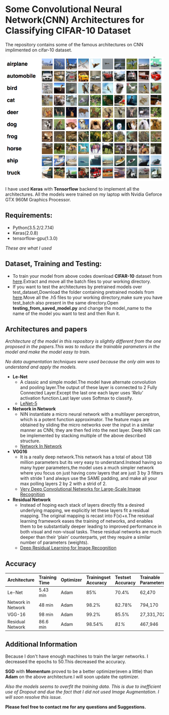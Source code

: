 # Some Convolutional Neural Network(CNN) Architectures for Classifying CIFAR-10 Dataset

The repository contains some of the famous architectures on CNN implimented on cifar-10 dataset.

![cifar10][1]

I have used **Keras** with **Tensorflow** backend to implement all the architectures.
All the models were trained on my laptop with Nvidia Geforce GTX 960M Graphics Processor.

## Requirements:

- Python(3.5.2/2.7.14)
- Keras(2.0.8)
- tensorflow-gpu(1.3.0)

*These are what I used*

## Dataset, Training and Testing:

- To train your model from above codes download **CIFAR-10** dataset from [here][6].Extract and move all the batch files to your working directory.
- If you want to test the architectures by pretrained models over test_dataset,Download the folder containing pretrained models from [here][7].Move all the .h5 files to your working directory,make sure you have test_batch also present in the same directory.Open **testing_from_saved_model.py** and change the model_name to the name of the model you want to test and then Run it.


## Architectures and papers

*Architecture of the model in this repository is slightly different from the one proposed in the papers.This was to reduce the trainable parameters in the model and make the model easy to train.*

*No data augmentation techniques were used because the only aim was to understand and apply the models.*

- **Le-Net**
  - A classic and simple model.The model have alternate convolution and pooling layer.The output of these layer is connected to 2 Fully Connected Layer.Except the last one each layer uses *'Relu'* activation function.Last layer uses Softmax to classify.
  - [LeNet-5][2]
- **Network in Network**
  - NIN instantiate a micro neural network with a multilayer perceptron, which is a potent function approximator. The feature maps are obtained by sliding the micro networks over the input in a similar manner as CNN; they are then fed into the next layer. Deep NIN can be implemented by stacking multiple of the above described structure.
  - [Network In Network][3]
- **VGG16**
  - It is a really deep network.This network has a total of about 138 million parameters but its very easy to understand.Instead having so many hyper parameters,the model uses a much simpler network where you focus on just having conv layers that are just 3 by 3 filters with stride 1 and always use the SAME padding, and make all your max polling layers 2 by 2 with a strid of 2.
  -  [Very Deep Convolutional Networks for Large-Scale Image Recognition][4]
- **Residual Network**
  - Instead of hoping each stack of layers directly fits a desired underlying mapping, we explicitly let these layers fit a residual mapping. The original mapping is recast into F(x)+x.The residual learning framework eases the training of networks, and enables them to be substantially deeper  leading to improved performance in both visual and non-visual tasks. These residual networks are much deeper than their ‘plain’ counterparts, yet they require a similar number of parameters (weights).
  - [Deep Residual Learning for Image Recognition][5]
  
## Accuracy

|Architecture       |Training Time | Optimizer |Trainingset Accuracy|Testset Accuracy|Trainable Parameters|
|:------------------|:-------------|:----------|:-------------------|:---------------|:-------------------|
|Le-Net             |5.43 min      |Adam       |85%                 |70.4%           |62,470              |
|Network in Network |48 min        |Adam       |98.2%               |82.78%          |794,170             |
|VGG-16             |98 min        |Adam       |99.2%               |85.5%           |27,331,702          |
|Residual Network   |86.6 min      |Adam       |98.54%              |*81%*           |467,946             |

## Additional Information
Because I don't have enough machines to train the larger networks.
I decreased the epochs to 50.This decreased the accuracy.

**SGD** with **Momentum** proved to be a better optimizer(even a little) than **Adam** on the above architecture.I will soon update the optimizer.

*Also the models seems to overfit the training data. This is due to inefficient use of Dropout and due the fact that I did not used Image Augmentation. I will soon resolve this issue.*


**Please feel free to contact me for any questions and Suggestions.**


[1]: cifar10.png
[2]: http://yann.lecun.com/exdb/lenet/
[3]: https://arxiv.org/abs/1312.4400
[4]: https://arxiv.org/abs/1409.1556
[5]: https://arxiv.org/abs/1512.03385
[6]: https://www.cs.toronto.edu/~kriz/cifar-10-python.tar.gz
[7]: https://drive.google.com/drive/folders/1Y2UVn2TdkmaXZhjQbtoyPrelhkJgi9mF?usp=sharing
